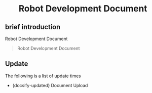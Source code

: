 <h1 align="center">
  Robot Development Document
</h1>

## brief introduction

Robot Development Document



> Robot Development Document

## Update

The following is a list of update times

- {docsify-updated}  Document Upload

